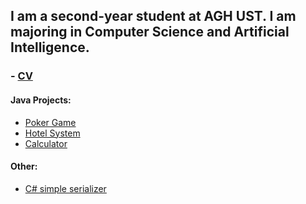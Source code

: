 ## I am a second-year student at AGH UST. I am majoring in Computer Science and Artificial Intelligence.
### - [CV](https://github.com/przemekdomagala/przemekdomagala/blob/main/przemyslaw_domagala_CV.pdf)
#### Java Projects:
* [Poker Game](https://github.com/przemekdomagala/Poker-JavaNIO) 
* [Hotel System](https://github.com/przemekdomagala/Java-NoGUI-HotelSystem)
* [Calculator](https://github.com/przemekdomagala/Java_Calculator)

#### Other:
* [C# simple serializer](https://github.com/przemekdomagala/cs_jsonl_xml_serializer)









